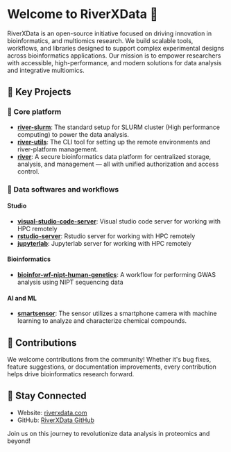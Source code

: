 # Welcome to RiverXData 👋  
RiverXData is an open-source initiative focused on driving innovation in bioinformatics, and multiomics research. 
We build scalable tools, workflows, and libraries designed to support complex experimental designs across bioinformatics applications. 
Our mission is to empower researchers with accessible, high-performance, and modern solutions for data analysis and integrative multiomics.


## 🌟 Key Projects  

### 🔬 Core platform
- **[river-slurm](https://github.com/riverxdata/river-slurm)**: The standard setup for SLURM cluster (High performance computing) to power the data analysis.
- **[river-utils](https://github.com/riverxdata/river-utils)**: The CLI tool for setting up the remote environments and river-platform management.
- **[river](https://github.com/riverxdata/river)**: A secure bioinformatics data platform for centralized storage, analysis, and management — all with unified authorization and access control.

### 🧪 Data softwares and workflows
#### Studio
- **[visual-studio-code-server](https://github.com/riverxdata/data-sw-visual-studio-code-server)**: Visual studio code server for working with HPC remotely
- **[rstudio-server](https://github.com/riverxdata/data-sw-rstudio)**: Rstudio server for working with HPC remotely
- **[jupyterlab](https://github.com/riverxdata/data-sw-jupyterlab)**: Jupyterlab server for working with HPC remotely
#### Bioinformatics
- **[bioinfor-wf-nipt-human-genetics](https://github.com/riverxdata/bioinfor-wf-nipt-human-genetics)**: A workflow for performing GWAS analysis using NIPT sequencing data
#### AI and ML
- **[smartsensor](https://github.com/riverxdata/smartsensor)**: The sensor utilizes a smartphone camera with machine learning to analyze and characterize chemical compounds.

## 🤝 Contributions  

We welcome contributions from the community! Whether it's bug fixes, feature suggestions, or documentation improvements, every contribution helps drive bioinformatics research forward.

## 🔗 Stay Connected  

- Website: [riverxdata.com](https://riverxdata.com)  
- GitHub: [RiverXData GitHub](https://github.com/riverxdata)  

Join us on this journey to revolutionize data analysis in proteomics and beyond!
